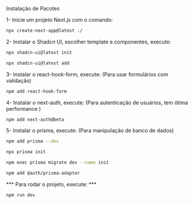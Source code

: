 Instalação de Pacotes

1- Inicie um projeto Next.js com o comando:

```bash
npx create-next-app@latest ./
```
 2- Instalar o Shadcn UI, escolher template e componentes, execute:

```bash
npx shadcn-ui@latest init

npx shadcn-ui@latest add 

```
3- Instalar o react-hook-form, execute:
(Para usar formulários com validação)

```bash
npm add react-hook-form
```	

4- Instalar o next-auth, execute:
(Para autenticação de usuários, tem ótima performance )

```bash
npm add next-auth@beta
```

5- Instalar o prisma, execute:
(Para manipulação de banco de dados)

```bash
npm add prisma --dev

npx prisma init

npm exec prisma migrate dev --name init

npm add @auth/prisma-adapter
```


*** Para rodar o projeto, execute: ***

```bash
npm run dev
```	
